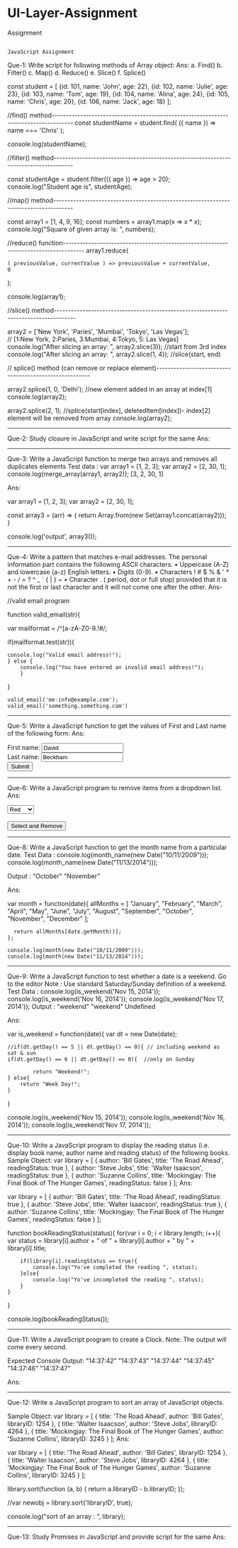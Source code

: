 # UI-Layer-Assignment
Assignment

                                                                  JavaScript Assignment
                                                                  

Que-1:  Write script for following methods of Array object: 
Ans:
a. Find() 
b. Filter() 
c. Map() 
d. Reduce() 
e. Slice() 
f. Splice()

const student = [
    {id: 101, name: 'John', age: 22},
    {id: 102, name: 'Julie', age: 23},
    {id: 103, name: 'Tom', age: 19},
    {id: 104, name: 'Alina', age: 24},
    {id: 105, name: 'Chris', age: 20},
    {id: 106, name: 'Jack', age: 18}
  ];
  
  //find() method-------------------------------------------------------------------------------------
  const studentName = student.find( ({ name }) => name === 'Chris' );
  
  console.log(studentName); 

  //filter() method-------------------------------------------------------------------------------------

  const studentAge = student.filter(({ age }) => age > 20); 
  console.log("Student age is", studentAge);

  //map() method-------------------------------------------------------------------------------------

  const array1 = [1, 4, 9, 16];
  const numbers = array1.map(x => x * x);
  console.log("Square of given array is: ", numbers);
  
  //reduce() function-------------------------------------------------------------------------------------
  array1.reduce(

    ( previousValue, currentValue ) => previousValue + currentValue,
    0
  );

  console.log(array1);

  //slice() method-------------------------------------------------------------------------------------

  array2 = ['New York', 'Paries', 'Mumbai', 'Tokyo', 'Las Vegas'];      
  // [1:New York, 2:Paries, 3:Mumbai, 4:Tokyo, 5: Las Vegas]
  console.log("After slicing an array: ", array2.slice(3)); //start from 3rd index
  console.log("After slicing an array: ", array2.slice(1, 4));
  //slice(start, end)

  // splice() method (can remove or replace element)-------------------------------------------------------

  array2.splice(1, 0, 'Delhi'); //new element added in an array at index[1]
  console.log(array2);

  array2.splice(2, 1);      //splice(start[index], deletedItem[index])- index[2] element will be removed from array
  console.log(array2);


----------------------------------------------------------------------------------------------------------------------------------------

Que-2: Study closure in JavaScript and write script for the same
Ans:



----------------------------------------------------------------------------------------------------------------------------------------

Que-3: Write a JavaScript function to merge two arrays and removes all duplicates elements 
Test data :
 var array1 = [1, 2, 3]; 
var array2 = [2, 30, 1]; 
console.log(merge_array(array1, array2)); 
[3, 2, 30, 1]


Ans:

var array1 = [1, 2, 3];
var array2 = [2, 30, 1];

  const array3 = (arr) => {
    return Array.from(new Set(array1.concat(array2)));
  }
  
  console.log('output', array3());

----------------------------------------------------------------------------------------------------------------------------------------

Que-4: Write a pattern that matches e-mail addresses. The personal information part contains the following ASCII characters. 
• Uppercase (A-Z) and lowercase (a-z) English letters. 
• Digits (0-9). 
• Characters ! # $ % & ' * + - / = ? ^ _ ` { | } ~ 
• Character . ( period, dot or full stop) provided that it is not the first or last character and it will not come one after the other.
Ans-

//valid email program

function valid_email(str){
            
var mailformat = /^[a-zA-Z0-9.!#$%&'*+/=?^_`{|}~-]+@[a-zA-Z0-9-]+(?:\.[a-zA-Z0-9-]+)*$/;  
            
if(mailformat.test(str)){ 
    
    console.log("Valid email address!");  
    } else {  
        console.log("You have entered an invalid email address!");  
        }
}

    valid_email('me-info@example.com');
    valid_email('something.something.com')


----------------------------------------------------------------------------------------------------------------------------------------

Que-5: Write a JavaScript function to get the values of First and Last name of the following form: 
Ans:

<!DOCTYPE html>
<html lang="en">
<head>
    <meta charset="UTF-8">
    <meta http-equiv="X-UA-Compatible" content="IE=edge">
    <meta name="viewport" content="width=device-width, initial-scale=1.0">
    <title>Return first and last name from a form</title>
</head>
<body>
    <form id="form1" onsubmit="getFormvalue()">
        First name: <input type="text" name="fname" value="David"><br>
        Last name: <input type="text" name="lname" value="Beckham"><br>
        <input type="submit" value="Submit">
</body>
<script>
function getFormvalue(){

  var formVal=document.getElementById("form1");
  
  for (var i=0;i<formVal.length;i++){

    if (formVal.elements[i].value!='submit'){

        console.log(formVal.elements[i].value);
    }  
 }
}
</script>
</html>


----------------------------------------------------------------------------------------------------------------------------------------

Que-6: Write a JavaScript program to remove items from a dropdown list.
Ans: 

<!DOCTYPE html>
<html><head>
<meta charset=utf-8 />
<title>Remove items from a dropdown list</title>
<link rel="stylesheet" href="https://codepen.io/nullobject/pen/cngzI">
</head>
<body>
    <form>
        <select id="colorSelect">
        <option>Red</option>
        <option>Green</option>
        <option>White</option>
        <option>Black</option>
        </select><br><br>
        <input type="button" onclick="removeItem()" value="Select and Remove">
    </form>
    <script>
        function removeItem(){
            var rmvItem = document.getElementById("colorSelect");
            rmvItem.remove(rmvItem.selectedIndex);
            }
        
    </script>
</body>
</html>

----------------------------------------------------------------------------------------------------------------------------------------

Que-7: Write a JavaScript program to highlight the bold words of the paragraph, on mouse over a certain link. Test data: Link text is – Click here to highlight bold words.
Ans: 

<!DOCTYPE html>
<html lang="en">
<head>
    <meta charset="UTF-8">
    <meta http-equiv="X-UA-Compatible" content="IE=edge">
    <meta name="viewport" content="width=device-width, initial-scale=1.0">
    <title>Document</title>
</head>
<body>
    <a href="#" onMouseOver="showBold()" onMouseOut="showNormal()">Click here to highlight bold words.</a>
    <p>Lorem ipsum dolor sit amet <strong>consectetur adipisicing</strong> elit. 
        <strong>Libero </strong>minima veritatis hic, fugit <strong>deleniti</strong> magni quia. 
        Quam quo beatae et <bold>distinctio veniam possimus</bold>, qui optio molestiae quasi, 
        incidunt, <strong>repudiandae</strong> dolore.</p> 

    <p>Lorem, ipsum dolor sit amet <strong>consectetur adipisicing</strong> elit. 
        Magnam excepturi commodi <strong>corporis</strong> aperiam ex vero culpa 
        aliquid debitis <strong>doloremque doloribus</strong> earum ab cum beatae consectetur 
        cupiditate, optio odio quod adipisci?</p>
</body>

<script>

    function showBold(){
        var showBoldText = document.getElementsByTagName("strong");
        for (var i = 0; i < showBoldText.length; i++) {
        showBoldText[i].style.backgroundColor = "green";
        }
    }

    function showNormal(){
        var showNormalText = document.getElementsByTagName("strong");
        for (var i = 0; i < showNormalText.length; i++) {
        showNormalText[i].style.backgroundColor = "black";
        }
    }
</script>
</html>


----------------------------------------------------------------------------------------------------------------------------------------

Que-8: Write a JavaScript function to get the month name from a particular date. 
Test Data : console.log(month_name(new Date("10/11/2009"))); 
console.log(month_name(new Date("11/13/2014"))); 

Output : 
"October" 
"November”

Ans: 

var month = function(date){
    allMonths = [ "January", "February", "March", "April", "May", "June", "July", 
                  "August", "September", "October", "November", "December" ];
                  
      return allMonths[date.getMonth()];
    };

    console.log(month(new Date("10/11/2009")));
    console.log(month(new Date("11/13/2014")));


----------------------------------------------------------------------------------------------------------------------------------------

Que-9:  Write a JavaScript function to test whether a date is a weekend. Go to the editor 
Note : Use standard Saturday/Sunday definition of a weekend. 
Test Data : 
console.log(is_weekend('Nov 15, 2014')); 
console.log(is_weekend('Nov 16, 2014')); 
console.log(is_weekend('Nov 17, 2014')); 
Output : 
"weekend" 
"weekend" 
Undefined

Ans:


var is_weekend = function(date){
    var dt = new Date(date);
     
    //if(dt.getDay() == 5 || dt.getDay() == 0){ // including weekend as sat & sun
    if(dt.getDay() == 6 || dt.getDay() == 0){  //only on Sunday

            return "Weekend!";
    } else{
        return "Week Day!";
    }
}

console.log(is_weekend('Nov 15, 2014')); 
console.log(is_weekend('Nov 16, 2014')); 
console.log(is_weekend('Nov 17, 2014')); 


----------------------------------------------------------------------------------------------------------------------------------------

Que-10: Write a JavaScript program to display the reading status (i.e. display book name, author name and reading status) of the following books.
Sample Object: 
var library = 
[ 	{ author: 'Bill Gates', title: 'The Road Ahead', readingStatus: true }, 
{ author: 'Steve Jobs', title: 'Walter Isaacson', readingStatus: true }, 
{ author: 'Suzanne Collins', title: 'Mockingjay: The Final Book of The Hunger Games', readingStatus: false }
]; 
Ans: 

var library = [ 
    {
        author: 'Bill Gates',
        title: 'The Road Ahead',
        readingStatus: true
    },
    {
        author: 'Steve Jobs',
        title: 'Walter Isaacson',
        readingStatus: true
    },
    {
        author: 'Suzanne Collins',
        title: 'Mockingjay: The Final Book of The Hunger Games', 
        readingStatus: false
    }
];


function bookReadingStatus(status){
    for(var i = 0; i < library.length; i++){
        var status = library[i].author + " of " + library[i].author + " by " + library[i].title;
        
        if(library[i].readingStatus == true){
            console.log("Yo've completed the reading ", status);
        }else{
            console.log("Yo've incompleted the reading ", status);
        }
    }
}

console.log(bookReadingStatus());


----------------------------------------------------------------------------------------------------------------------------------------

Que-11: Write a JavaScript program to create a Clock. 
Note: The output will come every second. 

Expected Console Output: 
"14:37:42" 
"14:37:43" 
"14:37:44" 
"14:37:45" 
"14:37:46" 
"14:37:47"

Ans:


<!DOCTYPE html>
<html lang="en">
<head>
  <meta charset="UTF-8">
  <meta http-equiv="X-UA-Compatible" content="IE=edge">
  <meta name="viewport" content="width=device-width, initial-scale=1.0">
  <title>Document</title>
</head>
<body>
  
  <p id="timerClock"></p>

  <script>

    function checkTime(i) {
      if (i < 10) {
        i = "0" + i
      };
      return i;
  }
    
  function myClock(){
    const today = new Date();
  
    let hh = today.getHours();
    let mm = today.getMinutes();
    let ss = today.getSeconds();
  
    mm = checkTime(mm);
    ss = checkTime(ss);
    document.getElementById("timerClock").innerHTML = "Current Time : " + hh + ":" + mm + ":" + ss;
    setTimeout(myClock, 1000);
  }
  
  console.log(myClock());
  </script>
</body>
</html>


----------------------------------------------------------------------------------------------------------------------------------------

Que-12:  Write a JavaScript program to sort an array of JavaScript objects. 

Sample Object: 
var library = 
[ 	{ title: 'The Road Ahead', author: 'Bill Gates', libraryID: 1254 }, 
{ title: 'Walter Isaacson', author: 'Steve Jobs', libraryID: 4264 }, 
{ title: 'Mockingjay: The Final Book of The Hunger Games', author: 'Suzanne Collins', libraryID: 3245 }
];
Ans: 

var library = [ 
    {
    title: 'The Road Ahead',
    author: 'Bill Gates',
    libraryID: 1254
    },
    {
    title: 'Walter Isaacson',
    author: 'Steve Jobs',
    libraryID: 4264
    },
    {
    title: 'Mockingjay: The Final Book of The Hunger Games',
    author: 'Suzanne Collins',
    libraryID: 3245
    }
];

library.sort(function (a, b) {
    return a.libraryID - b.libraryID;
  });

//var newobj = library.sort('libraryID', true);

console.log("sort of an array : ", library);

----------------------------------------------------------------------------------------------------------------------------------------

Que-13: Study Promises in JavaScript and provide script for the same
Ans:


